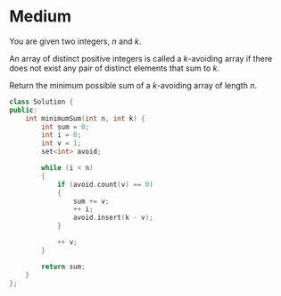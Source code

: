 # Medium

You are given two integers, $n$ and $k$.

An array of distinct positive integers is called a $k$-avoiding array if there does not exist any pair of distinct elements that sum to $k$.

Return the minimum possible sum of a $k$-avoiding array of length $n$.

```cpp
class Solution {
public:
    int minimumSum(int n, int k) {
        int sum = 0;
        int i = 0;
        int v = 1;
        set<int> avoid;

        while (i < n)
        {
            if (avoid.count(v) == 0)
            {
                sum += v;
                ++ i;
                avoid.insert(k - v);
            }

            ++ v;
        }

        return sum;
    }
};
```
